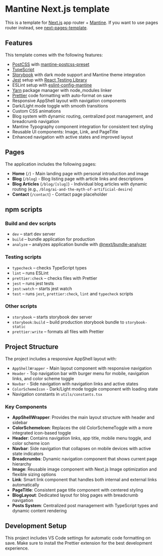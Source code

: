 # Mantine Next.js template

This is a template for [Next.js](https://nextjs.org/) app router + [Mantine](https://mantine.dev/).
If you want to use pages router instead, see [next-pages-template](https://github.com/mantinedev/next-pages-template).

## Features

This template comes with the following features:

- [PostCSS](https://postcss.org/) with [mantine-postcss-preset](https://mantine.dev/styles/postcss-preset)
- [TypeScript](https://www.typescriptlang.org/)
- [Storybook](https://storybook.js.org/) with dark mode support and Mantine theme integration
- [Jest](https://jestjs.io/) setup with [React Testing Library](https://testing-library.com/docs/react-testing-library/intro)
- ESLint setup with [eslint-config-mantine](https://github.com/mantinedev/eslint-config-mantine)
- [Yarn](https://yarnpkg.com/) package manager with node_modules linker
- [Prettier](https://prettier.io/) code formatting with auto-format on save
- Responsive AppShell layout with navigation components
- Dark/Light mode toggle with smooth transitions
- Custom CSS animations
- Blog system with dynamic routing, centralized post management, and breadcrumb navigation
- Mantine Typography component integration for consistent text styling
- Reusable UI components: Image, Link, and PageTitle
- Enhanced navigation with active states and improved layout

## Pages

The application includes the following pages:

- **Home** (`/`) - Main landing page with personal introduction and image
- **Blog** (`/blog`) - Blog listing page with article links and descriptions
- **Blog Articles** (`/blog/[slug]`) - Individual blog articles with dynamic routing (e.g., `/blog/ai-and-the-myth-of-artificial-desire`)
- **Contact** (`/contact`) - Contact page placeholder

## npm scripts

### Build and dev scripts

- `dev` – start dev server
- `build` – bundle application for production
- `analyze` – analyzes application bundle with [@next/bundle-analyzer](https://www.npmjs.com/package/@next/bundle-analyzer)

### Testing scripts

- `typecheck` – checks TypeScript types
- `lint` – runs ESLint
- `prettier:check` – checks files with Prettier
- `jest` – runs jest tests
- `jest:watch` – starts jest watch
- `test` – runs `jest`, `prettier:check`, `lint` and `typecheck` scripts

### Other scripts

- `storybook` – starts storybook dev server
- `storybook:build` – build production storybook bundle to `storybook-static`
- `prettier:write` – formats all files with Prettier

## Project Structure

The project includes a responsive AppShell layout with:

- `AppShellWrapper` - Main layout component with responsive navigation
- `Header` - Top navigation bar with burger menu for mobile, navigation links, and color scheme toggle
- `Navbar` - Side navigation with navigation links and active states
- `ColorSchemeIcon` - Dark/Light mode toggle component with loading state
- Navigation constants in `utils/constants.tsx`

### Key Components

- **AppShellWrapper**: Provides the main layout structure with header and sidebar
- **ColorSchemeIcon**: Replaces the old ColorSchemeToggle with a more integrated icon-based toggle
- **Header**: Contains navigation links, app title, mobile menu toggle, and color scheme icon
- **Navbar**: Side navigation that collapses on mobile devices with active state indicators
- **Breadcrumbs**: Dynamic navigation component that shows current page hierarchy
- **Image**: Reusable image component with Next.js Image optimization and flexible sizing options
- **Link**: Smart link component that handles both internal and external links automatically
- **PageTitle**: Consistent page title component with centered styling
- **BlogLayout**: Dedicated layout for blog pages with breadcrumb navigation
- **Posts System**: Centralized post management with TypeScript types and dynamic content rendering

## Development Setup

This project includes VS Code settings for automatic code formatting on save. Make sure to install the Prettier extension for the best development experience.
